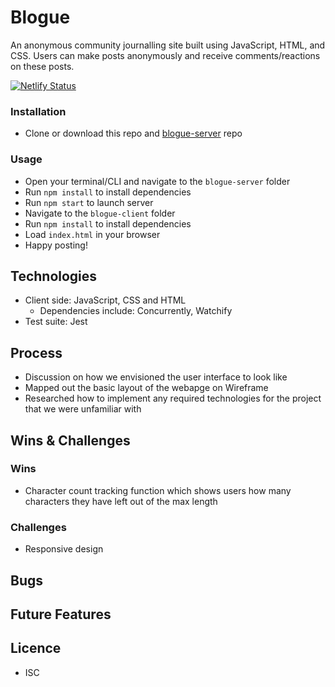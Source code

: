 # Blogue

An anonymous community journalling site built using JavaScript, HTML, and CSS.
Users can make posts anonymously and receive comments/reactions on these posts.

[![Netlify Status](https://api.netlify.com/api/v1/badges/226f0fc3-cf20-46f0-a3a6-9405d6a47167/deploy-status)](https://app.netlify.com/sites/blogue/deploys)

### Installation

-   Clone or download this repo and [blogue-server](https://github.com/roselynle/blogue-server) repo

### Usage

-   Open your terminal/CLI and navigate to the `blogue-server` folder
-   Run `npm install` to install dependencies
-   Run `npm start` to launch server
-   Navigate to the `blogue-client` folder
-   Run `npm install` to install dependencies
-   Load `index.html` in your browser
-   Happy posting!

## Technologies

-   Client side: JavaScript, CSS and HTML
    -   Dependencies include: Concurrently, Watchify
-   Test suite: Jest

## Process

-   Discussion on how we envisioned the user interface to look like
-   Mapped out the basic layout of the webapge on Wireframe
-   Researched how to implement any required technologies for the project that we were unfamiliar with

## Wins & Challenges

### Wins

-   Character count tracking function which shows users how many characters they have left out of the max length

### Challenges

-   Responsive design

## Bugs

## Future Features

## Licence

-   ISC
